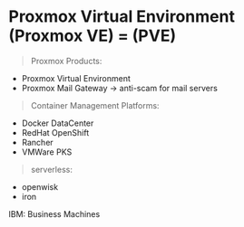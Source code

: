 Proxmox Virtual Environment (Proxmox VE) = (PVE)
================================================

> Proxmox Products:
- Proxmox Virtual Environment
- Proxmox Mail Gateway -> anti-scam for mail servers







> Container Management Platforms:
- Docker DataCenter
- RedHat OpenShift
- Rancher
- VMWare PKS

> serverless:
- openwisk
- iron

IBM: Business Machines